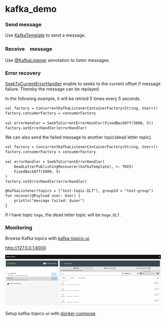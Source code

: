 # kafka_demo

### Send message
Use [KafkaTemplate](https://docs.spring.io/spring-kafka/api/org/springframework/kafka/core/KafkaTemplate.html) to send a message.

### Receive　message
Use [@KafkaListener](https://docs.spring.io/spring-kafka/api/org/springframework/kafka/annotation/KafkaListener.html) annotation to listen messages.

### Error recovery
[SeekToCurrentErrorHandler](https://docs.spring.io/spring-kafka/api/org/springframework/kafka/listener/SeekToCurrentErrorHandler.html) enable to seeks to the current offset if message failure.
Thereby the message can be replayed.


In the following example, it will be retried 5 times every 5 seconds.
```
val factory = ConcurrentKafkaListenerContainerFactory<String, User>()
factory.consumerFactory = consumerFactory

val errorHandler = SeekToCurrentErrorHandler(FixedBackOff(5000, 5))
factory.setErrorHandler(errorHandler)
```

We can also send the failed message to another topic(dead letter topic).
```
val factory = ConcurrentKafkaListenerContainerFactory<String, User>()
factory.consumerFactory = consumerFactory

val errorHandler = SeekToCurrentErrorHandler(
    DeadLetterPublishingRecoverer(kafkaTemplate), <- THIS!
    FixedBackOff(5000, 5)
)
factory.setErrorHandler(errorHandler)
```

```
@KafkaListener(topics = ["test-topic.DLT"], groupId = "test-group")
fun recover(@Payload user: User) {
    println("message failed: $user")
}
```
If I have topic `hoge`, the dead letter topic will be `hoge.DLT`.

### Monitoring
Browse Kafka topics with [kafka-topics-ui](https://github.com/lensesio/kafka-topics-ui).

http://127.0.0.1:8000

![image](capture.png)

Setup kafka-topics-ui with [docker-compose](docker-compose.yml).
